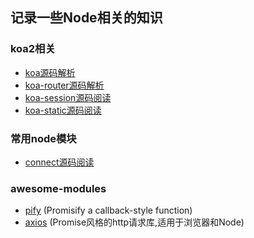 ## 记录一些Node相关的知识
 
### koa2相关
* [koa源码解析](https://github.com/julyL/LearnNode/tree/master/koa2%E7%9B%B8%E5%85%B3/koa2%E6%BA%90%E7%A0%81)
* [koa-router源码解析](https://github.com/julyL/LearnNode/tree/master/koa2%E7%9B%B8%E5%85%B3/koa-router)
* [koa-session源码阅读](https://github.com/julyL/LearnNode/tree/master/koa2%E7%9B%B8%E5%85%B3/koa-session)
* [koa-static源码阅读](https://github.com/julyL/LearnNode/tree/master/koa2%E7%9B%B8%E5%85%B3/koa-static)

### 常用node模块
* [connect源码阅读](https://github.com/julyL/LearnNode/tree/master/connect)

### awesome-modules
* [pify](https://github.com/julyL/LearnNode/tree/master/awesome-modules/pify) (Promisify a callback-style function)
* [axios](https://github.com/julyL/LearnNode/tree/master/awesome-modules/axios) (Promise风格的http请求库,适用于浏览器和Node)